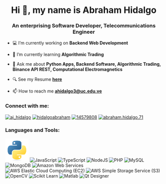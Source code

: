 <h1 align="center">Hi 👋, my name is Abraham Hidalgo</h1>
<h3 align="center">An enterprising Software Developer, Telecommunications Engineer</h3>

- 💻 I’m currently working on **Backend Web Development**

- 🌱 I’m currently learning **Algorithmic Trading**

- 💬 Ask me about **Python Apps, Backend Software, Algorithmic Trading, Binance API REST, Computational Electromagnetics**

- 🔍 See my Resume <a href="https://drive.google.com/file/d/1n9e4mvl7JMIvihoGmYfXAn1vZchwV4Fb/view?usp=sharing" target="_blank">**here**</a>

- 📫 How to reach me **ahidalgo3@uc.edu.ve**

<h3 align="left">Connect with me:</h3>
<p align="left">
<a href="https://twitter.com/aj_hidalgo" target="blank"><img align="center" src="https://raw.githubusercontent.com/rahuldkjain/github-profile-readme-generator/master/src/images/icons/Social/twitter.svg" alt="aj_hidalgo" height="30" width="40" /></a>
<a href="https://linkedin.com/in/hidalgoabraham" target="blank"><img align="center" src="https://raw.githubusercontent.com/rahuldkjain/github-profile-readme-generator/master/src/images/icons/Social/linked-in-alt.svg" alt="hidalgoabraham" height="30" width="40" /></a>
<a href="https://stackoverflow.com/users/14579808" target="blank"><img align="center" src="https://raw.githubusercontent.com/rahuldkjain/github-profile-readme-generator/master/src/images/icons/Social/stack-overflow.svg" alt="14579808" height="30" width="40" /></a>
<a href="https://fb.com/abraham.hidalgo.71" target="blank"><img align="center" src="https://raw.githubusercontent.com/rahuldkjain/github-profile-readme-generator/master/src/images/icons/Social/facebook.svg" alt="abraham.hidalgo.71" height="30" width="40" /></a>
</p>

<h3 align="left">Languages and Tools:</h3>
<p align="left"> 
<!--   Python -->  
  <a href="https://www.python.org" target="_blank" style="text-decoration: none;">
    <img src="https://raw.githubusercontent.com/devicons/devicon/master/icons/python/python-original.svg" title="Python" style="max-width:100%;height:75px;"/>
  </a>
  
<!--   JavaScript -->
  <a href="https://developer.mozilla.org/en-US/docs/Web/JavaScript" target="_blank" style="text-decoration: none;">
  <img src="https://cdn.worldvectorlogo.com/logos/logo-javascript.svg" title="JavaScript" style="max-width:100%;height:75px;"/>
  </a>
    
<!--   TypeScript -->
  <a href="https://www.typescriptlang.org/" target="_blank" style="text-decoration: none;"> 
    <img src="https://upload.wikimedia.org/wikipedia/commons/4/4c/Typescript_logo_2020.svg" title="TypeScript" style="max-width:100%;height:75px;"/> 
  </a>
  
<!--   NodeJS -->
  <a href="https://nodejs.org/en" target="_blank" style="text-decoration: none;">
    <img src="https://nodejs.org/static/images/logo.svg" title="NodeJS" style="max-width:100%;height:75px;"/>
  </a>

<!--   PHP -->
  <a href="https://www.php.net/" target="_blank" style="text-decoration: none;"> 
    <img src="https://cdn.worldvectorlogo.com/logos/php-1.svg" title="PHP" style="max-width:100%;height:75px;"/> 
  </a>

<!--   MySQL -->
  <a href="https://www.mysql.com" target="_blank" style="text-decoration: none;"> 
    <img src="https://cdn.worldvectorlogo.com/logos/mysql-logo.svg" title="MySQL" style="max-width:100%;height:75px;"/> 
  </a>

<!--   MongoDB -->
  <a href="https://www.mongodb.com/" target="_blank" style="text-decoration: none;"> 
    <img src="https://www.clipartmax.com/png/small/454-4541487_request-free-consultation-mongodb-database-logo.png" title="MongoDB" style="max-width:100%;height:75px;"/> 
  </a>
  
<!--   AWS -->
  <a href="https://aws.amazon.com" target="_blank" style="text-decoration: none;"> 
    <img src="https://images.squarespace-cdn.com/content/v1/52ca3b73e4b04a45ef2c5cb6/1551884861331-C9U2RHJQLOPL9F332X5O/AWS_blog_01.PNG" title="Amazon Web Services" style="max-width:100%;height:75px;"/> 
  </a> 

  <!--   AWS EC2-->
  <a href="https://aws.amazon.com/ec2/" target="_blank" style="text-decoration: none;"> 
    <img src="https://www.logicata.com/wp-content/uploads/2020/08/Amazon-EC2@4x-e1593195270371.png" title="AWS Elastic Cloud Computing (EC2)" style="max-width:100%;height:75px;"/> 
  </a> 

 <!--   AWS S3-->
  <a href="https://aws.amazon.com/s3/" target="_blank" style="text-decoration: none;"> 
    <img src="https://cdn.worldvectorlogo.com/logos/amazon-s3-simple-storage-service.svg" title="AWS Simple Storage Service (S3)" style="max-width:100%;height:75px;"/> 
  </a> 

<!--   OpenCV -->
  <a href="https://opencv.org/" target="_blank" style="text-decoration: none;"> 
    <img src="https://www.vectorlogo.zone/logos/opencv/opencv-icon.svg" title="OpenCV" style="max-width:100%;height:75px;"/> 
  </a> 

<!--   Scikit Learn -->
  <a href="https://scikit-learn.org/" target="_blank" style="text-decoration: none;"> 
    <img src="https://upload.wikimedia.org/wikipedia/commons/0/05/Scikit_learn_logo_small.svg" title="Scikit Learn" style="max-width:100%;height:75px;"/> 
  </a>

<!--   MatLab -->
  <a href="https://www.mathworks.com/" target="_blank" style="text-decoration: none;"> 
    <img src="https://upload.wikimedia.org/wikipedia/commons/2/21/Matlab_Logo.png" title="Matlab" style="max-width:100%;height:75px;"/> 
  </a> 
 
<!--   Qt -->
  <a href="https://www.qt.io/" target="_blank" style="text-decoration: none;"> 
    <img src="https://upload.wikimedia.org/wikipedia/commons/0/0b/Qt_logo_2016.svg" title="Qt Designer" style="max-width:100%;height:75px;"/> 
  </a>  
</p>
